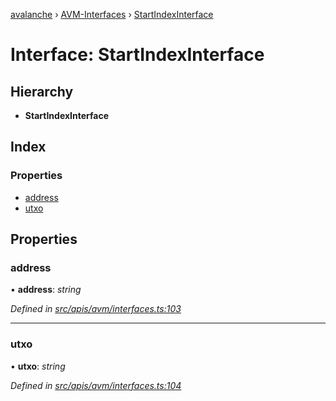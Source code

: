 [avalanche](../README.md) › [AVM-Interfaces](../modules/avm_interfaces.md) › [StartIndexInterface](avm_interfaces.startindexinterface.md)

# Interface: StartIndexInterface

## Hierarchy

* **StartIndexInterface**

## Index

### Properties

* [address](avm_interfaces.startindexinterface.md#address)
* [utxo](avm_interfaces.startindexinterface.md#utxo)

## Properties

###  address

• **address**: *string*

*Defined in [src/apis/avm/interfaces.ts:103](https://github.com/ava-labs/avalanchejs/blob/8033096/src/apis/avm/interfaces.ts#L103)*

___

###  utxo

• **utxo**: *string*

*Defined in [src/apis/avm/interfaces.ts:104](https://github.com/ava-labs/avalanchejs/blob/8033096/src/apis/avm/interfaces.ts#L104)*
